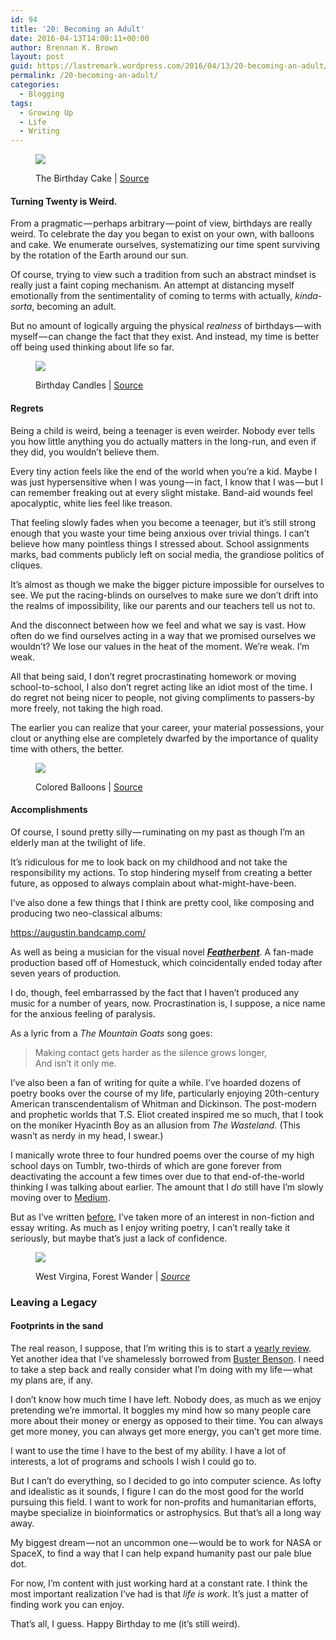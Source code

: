 ```yaml
---
id: 94
title: '20: Becoming an Adult'
date: 2016-04-13T14:00:11+00:00
author: Brennan K. Brown
layout: post
guid: https://lastremark.wordpress.com/2016/04/13/20-becoming-an-adult/
permalink: /20-becoming-an-adult/
categories:
  - Blogging
tags:
  - Growing Up
  - Life
  - Writing
---
```


<figure class="wp-caption"> 

<img data-width="4979" data-height="3780" src="https://cdn-images-1.medium.com/max/2560/1*eDI4DFA4_VGRjo47nVx5rA.jpeg" /> <figcaption class="wp-caption-text">The Birthday Cake | <a href="https://commons.wikimedia.org/wiki/File:The_birthday_cake.jpg" target="_blank" rel="noopener noreferrer">Source</a></figcaption></figure> 

#### Turning Twenty is Weird.

<span>F</span>rom a pragmatic — perhaps arbitrary — point of view, birthdays are really weird. To celebrate the day you began to exist on your own, with balloons and cake. We enumerate ourselves, systematizing our time spent surviving by the rotation of the Earth around our sun.

Of course, trying to view such a tradition from such an abstract mindset is really just a faint coping mechanism. An attempt at distancing myself emotionally from the sentimentality of coming to terms with actually, _kinda-sorta_, becoming an adult.

But no amount of logically arguing the physical _realness_ of birthdays — with myself — can change the fact that they exist. And instead, my time is better off being used thinking about life so far.

<!--more-->


<figure class="wp-caption"> 

<img data-width="1920" data-height="1272" src="https://cdn-images-1.medium.com/max/600/1*2ph-KhlCsBuPZsz8pK4l9A.jpeg" /> <figcaption class="wp-caption-text">Birthday Candles | <a href="http://www.publicdomainpictures.net/view-image.php?image=22538" target="_blank" rel="noopener noreferrer">Source</a></figcaption></figure> 

#### Regrets

Being a child is weird, being a teenager is even weirder. Nobody ever tells you how little anything you do actually matters in the long-run, and even if they did, you wouldn’t believe them.

Every tiny action feels like the end of the world when you’re a kid. Maybe I was just hypersensitive when I was young — in fact, I know that I was — but I can remember freaking out at every slight mistake. Band-aid wounds feel apocalyptic, white lies feel like treason.

That feeling slowly fades when you become a teenager, but it’s still strong enough that you waste your time being anxious over trivial things. I can’t believe how many pointless things I stressed about. School assignments marks, bad comments publicly left on social media, the grandiose politics of cliques.

It’s almost as though we make the bigger picture impossible for ourselves to see. We put the racing-blinds on ourselves to make sure we don’t drift into the realms of impossibility, like our parents and our teachers tell us not to.

And the disconnect between how we feel and what we say is vast. How often do we find ourselves acting in a way that we promised ourselves we wouldn’t? We lose our values in the heat of the moment. We’re weak. I’m weak.

All that being said, I don’t regret procrastinating homework or moving school-to-school, I also don’t regret acting like an idiot most of the time. I do regret not being nicer to people, not giving compliments to passers-by more freely, not taking the high road.

The earlier you can realize that your career, your material possessions, your clout or anything else are completely dwarfed by the importance of quality time with others, the better.


<figure class="wp-caption"> 

<img data-width="1200" data-height="899" src="https://cdn-images-1.medium.com/max/800/1*XnoPFhKjNyb2RDkX7mRdfw.jpeg" /> <figcaption class="wp-caption-text">Colored Balloons | <a href="http://torange.biz/42286.html" target="_blank" rel="noopener noreferrer">Source</a></figcaption></figure> 

#### Accomplishments

Of course, I sound pretty silly — ruminating on my past as though I’m an elderly man at the twilight of life.

It’s ridiculous for me to look back on my childhood and not take the responsibility my actions. To stop hindering myself from creating a better future, as opposed to always complain about what-might-have-been.

I’ve also done a few things that I think are pretty cool, like composing and producing two neo-classical albums:

<https://augustin.bandcamp.com/>

As well as being a musician for the visual novel <a href="http://featherbent.com/" target="_blank" rel="noopener noreferrer"><strong><em>Featherbent</em></strong></a>. A fan-made production based off of Homestuck, which coincidentally ended today after seven years of production.

I do, though, feel embarrassed by the fact that I haven’t produced any music for a number of years, now. Procrastination is, I suppose, a nice name for the anxious feeling of paralysis.

As a lyric from a _The Mountain Goats_ song goes:

> Making contact gets harder as the silence grows longer,  
> And isn’t it only me.



I’ve also been a fan of writing for quite a while. I’ve hoarded dozens of poetry books over the course of my life, particularly enjoying 20th-century American transcendentalism of Whitman and Dickinson. The post-modern and prophetic worlds that T.S. Eliot created inspired me so much, that I took on the moniker Hyacinth Boy as an allusion from _The Wasteland._ (This wasn’t as nerdy in my head, I swear.)

I manically wrote three to four hundred poems over the course of my high school days on Tumblr, two-thirds of which are gone forever from deactivating the account a few times over due to that end-of-the-world thinking I was talking about earlier. The amount that I _do_ still have I’m slowly moving over to <a href="http://medium.com/hyacinth-collective" target="_blank" rel="noopener noreferrer">Medium</a>.

But as I’ve written <a href="https://medium.com/everyday-essays/essay-in-the-woods-69bca5340314#.do4z729r9" target="_blank" rel="noopener noreferrer">before</a>, I’ve taken more of an interest in non-fiction and essay writing. As much as I enjoy writing poetry, I can’t really take it seriously, but maybe that’s just a lack of confidence.


<figure class="wp-caption"> 

<img data-width="1280" data-height="853" src="https://cdn-images-1.medium.com/max/2560/1*EcZgehlEb_wOUTKAZ2700Q.jpeg" /> <figcaption class="wp-caption-text">West Virgina, Forest Wander | <a href="https://commons.wikimedia.org/wiki/File:Forest-night-sky-spruce-trees-stars_-_West_Virginia_-_ForestWander.jpg" target="_blank" rel="noopener noreferrer"><em>Sou</em>r<em>ce</em></a></figcaption></figure> 

### Leaving a Legacy

#### Footprints in the sand

<span>T</span>he real reason, I suppose, that I’m writing this is to start a <a href="https://medium.com/@buster/38-is-great-5e72aa44b857#.lqozq2lpj" target="_blank" rel="noopener noreferrer">yearly review</a>. Yet another idea that I’ve shamelessly borrowed from <a href="https://medium.com/u/5142451174a3" target="_blank" rel="noopener noreferrer">Buster Benson</a>. I need to take a step back and really consider what I’m doing with my life — what my plans are, if any.

I don’t know how much time I have left. Nobody does, as much as we enjoy pretending we’re immortal. It boggles my mind how so many people care more about their money or energy as opposed to their time. You can always get more money, you can always get more energy, you can’t get more time.

I want to use the time I have to the best of my ability. I have a lot of interests, a lot of programs and schools I wish I could go to.

But I can’t do everything, so I decided to go into computer science. As lofty and idealistic as it sounds, I figure I can do the most good for the world pursuing this field. I want to work for non-profits and humanitarian efforts, maybe specialize in bioinformatics or astrophysics. But that’s all a long way away.

My biggest dream — not an uncommon one — would be to work for NASA or SpaceX, to find a way that I can help expand humanity past our pale blue dot.

For now, I’m content with just working hard at a constant rate. I think the most important realization I’ve had is that _life is work_. It’s just a matter of finding work you can enjoy.



That’s all, I guess. Happy Birthday to me (it’s still weird).